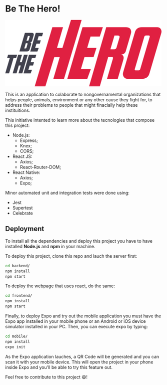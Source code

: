 # Be The Hero!

![Be The Hero](/frontend/src/assets/logo.svg)

This is an application to colaborate to nongovernamental organizations that helps people, animals, environment or any other cause they fight for, to address their problems to people that might finacially help these instituitions.

This initiative intented to learn more about the tecnologies that compose this project:

* Node.js:
	* Express;
	* Knex;
	* CORS;
* React JS:
	* Axios;
	* React-Router-DOM;
* React Native:
	* Axios;
	* Expo;

Minor automated unit and integration tests were done using:

* Jest
* Supertest
* Celebrate

## Deployment  

To install all the dependencies and deploy this project you have to have installed **Node.js** and **npm** in your machine.

To deploy this project, clone this repo and lauch the server first:

```bash
cd backend/
npm install
npm start
```  

To deploy the webpage that uses react, do the same:

```bash
cd frontend/
npm install
npm start
```
  
Finally, to deploy Expo and try out the mobile application you must have the Expo app installed in your mobile phone or an Android or iOS device simulator installed in your PC. Then, you can execute expo by typing:

```bash
cd mobile/
npm install
expo init
```  

As the Expo application lauches, a QR Code will be generated and you can scan it with your mobile device. This will open the project in your phone inside Expo and you'll be able to try this feature out.

Feel free to contribute to this project :smile:!